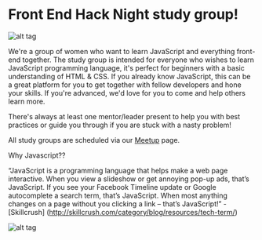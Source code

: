 # Front End Hack Night study group!

![alt tag](http://www.barbarianmeetscoding.com/images/i-know-javascript.jpg)

We're a group of women who want to learn JavaScript and everything front-end together. The study group is intended for everyone who wishes to learn JavaScript programming language, it's perfect for beginners with a basic understanding of HTML & CSS. If you already know JavaScript, this can be a great platform for you to get together with fellow developers and hone your skills. If you're advanced, we'd love for you to come and help others learn more.

There's always at least one mentor/leader present to help you with best practices or guide you through if you are stuck with a nasty problem!

All study groups are scheduled via our [Meetup](http://www.meetup.com/Women-Who-Code-DC/) page.

Why Javascript??

“JavaScript is a programming language that helps make a web page interactive. When you view a slideshow or get annoying pop-up ads, that’s JavaScript. If you see your Facebook Timeline update or Google autocomplete a search term, that’s JavaScript. When most anything changes on a page without you clicking a link – that’s JavaScript!” - [Skillcrush] (http://skillcrush.com/category/blog/resources/tech-term/)

![alt tag](http://www.troll.me/images/bill-oreilly/fuck-it-well-do-it-all-in-javascript.jpg)



